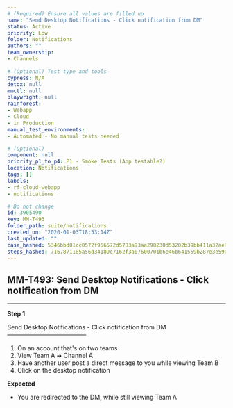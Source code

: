```yaml
---
# (Required) Ensure all values are filled up
name: "Send Desktop Notifications - Click notification from DM"
status: Active
priority: Low
folder: Notifications
authors: ""
team_ownership: 
- Channels

# (Optional) Test type and tools
cypress: N/A
detox: null
mmctl: null
playwright: null
rainforest: 
- Webapp
- Cloud
- in Production
manual_test_environments: 
- Automated - No manual tests needed

# (Optional)
component: null
priority_p1_to_p4: P1 - Smoke Tests (App testable?)
location: Notifications
tags: []
labels: 
- rf-cloud-webapp
- notifications

# Do not change
id: 3905490
key: MM-T493
folder_path: suite/notifications
created_on: "2020-01-03T18:53:14Z"
last_updated: ""
case_hashed: 5346bbd81cc0572f956572d5783a93aa298230d53202b39bb411a32ae9784e83efe4a2b2a660c9dd91e37d1dc09580d9
steps_hashed: 7167871185a56d34189c7162f3a07600701b6e46b641559b287e3e59a31506c70091bcc9196f8b8e7fa6441f7f918b1f
---
```


## MM-T493: Send Desktop Notifications - Click notification from DM

---

**Step 1**

Send Desktop Notifications - Click notification from DM\
––––––––––––––––––––––––––

1. On an account that's on two teams
2. View Team A ➜ Channel A
3. Have another user post a direct message to you while viewing Team B
4. Click on the desktop notification

**Expected**

- You are redirected to the DM, while still viewing Team A
